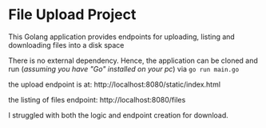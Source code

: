 # File Upload Project

<p>
This Golang application provides endpoints for uploading, listing and downloading files into a disk space
</p>

<p>
There is no external dependency. Hence, the application can be cloned and run (<em>assuming you have "Go" installed on your pc</em>) via <code>go run main.go</code>
</p>

the upload endpoint is at: http://localhost:8080/static/index.html

the listing of files endpoint: http://localhost:8080/files

I struggled with both the logic and endpoint creation for download.